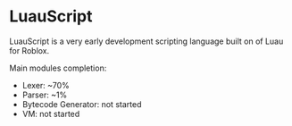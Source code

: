 # LuauScript

LuauScript is a very early development scripting language built on of Luau for Roblox.

Main modules completion:

- Lexer: ~70%
- Parser: ~1%
- Bytecode Generator: not started
- VM: not started
